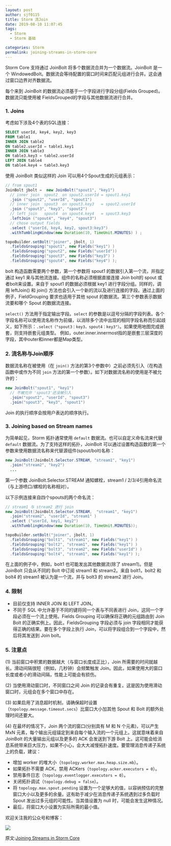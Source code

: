 ```yaml
---
layout: post
author: sjf0115
title: Storm 流Join
date: 2019-08-10 11:07:45
tags:
  - Storm
  - Storm 基础

categories: Storm
permalink: joining-streams-in-storm-core
---
```


Storm Core 支持通过 JoinBolt 将多个数据流合并为一个数据流。JoinBolt 是一个 WindowedBolt。数据流会等待配置的窗口时间来匹配元组进行合并。这会通过窗口边界对齐数据流。

每个来到 JoinBolt 的数据流必须基于一个字段进行字段分组(Fields Grouped)。数据流只能使用被 FieldsGrouped的字段与其他数据流进行合并。

### 1. Joins

考虑如下涉及4个表的SQL连接：
```sql
SELECT userId, key4, key2, key3
FROM table1
INNER JOIN table2
ON table2.userId = table1.key1
INNER JOIN table3
ON table3.key3 = table2.userId
LEFT JOIN table4
ON table4.key4 = table3.key3
```
使用 JoinBolt 类似这样的 Join 可以用4个Spout生成的元组表示：
```java
// from spout1
JoinBolt jbolt =  new JoinBolt("spout1", "key1")                     
  // inner join  spout2  on spout2.userId = spout1.key1
  .join ("spout2", "userId", "spout1")
  // inner join  spout3  on spout3.key3   = spout2.userId
  .join ("spout3", "key3", "spout2")      
  // left join   spout4  on spout4.key4   = spout3.key3
  .leftJoin ("spout4", "key4", "spout3")      
  // chose output fields
  .select ("userId, key4, key2, spout3:key3")
  .withTumblingWindow(new Duration(10, TimeUnit.MINUTES) ) ;

topoBuilder.setBolt("joiner", jbolt, 1)
  .fieldsGrouping("spout1", new Fields("key1") )
  .fieldsGrouping("spout2", new Fields("userId"))
  .fieldsGrouping("spout3", new Fields("key3") )
  .fieldsGrouping("spout4", new Fields("key4") );
```
bolt 构造函数需要两个参数，第一个参数将 spout1 的数据引入第一个流，并指定通过 key1 来与其他流连接。组件的名称必须根据直接连接 Join bolt的 spout 或者bolt来设置。来自于 spout1 的数据必须根据 key1 进行字段分组。同样的，调用 leftJoin() 和 join() 方法也会引入一个新的流以及进行连接的字段。通过上面的例子，FieldGrouping 要求也适用于其他 spout 的数据流。第三个参数表示数据流要和哪个 Spout 的数据流连接。

`select()` 方法用于指定输出字段。`select` 的参数是以逗号分隔的字段列表。各个字段名称可以使用流名称作为前缀，以消除多个流中出现的相同字段名称而引起歧义，如下所示：`.select（"spout3：key3，spout4：key3"）`。如果使用地图完成嵌套，则支持嵌套元组类型。 例如，outer.inner.innermost指的是嵌套三层深度的字段，其中outer和inner都是Map类型。

### 2. 流名称与Join顺序

数据流名称在被使用（在 `join()` 方法的第3个参数中）之前必须先引入（在构造函数中或作为不同 `join` 方法的第一个参数）。如下对数据流名称的使用是不被允许的：
```java
new JoinBolt("spout1", "key1")
  // 不被允许 'spout3'还没被引入            
  .join("spout2", "userId", "spout3")
  .join("spout3", "key3", "spout1")
```
Join 的执行顺序会按用户表达的顺序执行。

### 3. Joining based on Stream names

为简单起见，Storm 拓扑通常使用 `default` 数据流。也可以自定义命名流来代替 `default` 数据流。为了支持这样的拓扑，JoinBolt 可以通过设置构造函数的第一个参数来使用数据流名称来代替源组件(spout/bolt)名称：
```java
new JoinBolt(JoinBolt.Selector.STREAM, "stream1", "key1")
  .join("stream2", "key2")
  ...
```
第一个参数 JoinBolt.Selector.STREAM 通知螺栓，stream1 / 2/3/4引用命名流（与上游喷口/螺栓的名称相对）。

以下示例连接来自四个spouts的两个命名流：
```java
// stream1 与 stream2 进行 join
new JoinBolt(JoinBolt.Selector.STREAM,  "stream1", "key1")
  .join("stream2", "userId", "stream1" )
  .select ("userId, key1, key2")
  .withTumblingWindow(new Duration(10, TimeUnit.MINUTES));

topoBuilder.setBolt("joiner", jbolt, 1)
  .fieldsGrouping("bolt1", "stream1", new Fields("key1") )
  .fieldsGrouping("bolt2", "stream1", new Fields("key1") )
  .fieldsGrouping("bolt3", "stream2", new Fields("userId") )
  .fieldsGrouping("bolt4", "stream1", new Fields("key1") );
```
在上面的例子中，例如，bolt1 也可能发出其他数据流(除了 stream1)。但是 JoinBolt 只会从不同的 Bolt 中订阅 stream1 和 stream2。来自 bolt1，bolt2 和 bolt4 的 stream1 被认为是一个流，并与 bolt3 的 stream2 进行 Join。

### 4. 限制

- 目前仅支持 INNER JOIN 和 LEFT JOIN。
- 不同于 SQL 中允许基于不同的键将同一个表与不同表进行 Join，这同一个字段必须在一个流上使用。Fields Grouping 可以确保将正确的元组路由到 Join Bolt 的正确实例上。因此，FieldsGrouping 字段必须与 join 字段相同才能获得正确的结果。要在多个字段上执行 Join，可以将字段组合到一个字段中，然后将其发送到 Join bolt。

### 5. 注意点

(1) 当前窗口中积累的数据越大（与窗口长度成正比），Join 所需要的时间就越长。滑动间隔很短（例如，几秒钟）会频繁触发 Join。因此，如果使用大的窗口长度或者小的滑动间隔，性能上可能会有损伤。

(2) 当使用滑动窗口时，不同窗口之间 Join 的记录会有重复。这是因为使用滑动窗口时，元组会在多个窗口中存在。

(3) 如果启用了消息超时机制，请确保超时设置（`topology.message.timeout.secs`）比窗口大小加其他 Spout 和  Bolt 的额外处理时间还要大。

(4) 在最坏的情况下，Join 两个流的窗口(分别具有 M 和 N 个元素)，可以产生 MxN 元素，每个输出元组锚定到来自每个输入流的一个元组上。这就意味着来自 JoinBolt 的大量输出元组以及更多的 ACK 会发送到下游 Bolt 上。这可能会给消息系统带来巨大压力，如果不小心，会大大减慢拓扑速度。要管理消息传递子系统上的负载，建议：
- 增加 worker 的堆大小（`topology.worker.max.heap.size.mb`）。
- 如果拓扑不需要 ACK，禁用 ACKers（`topology.acker.executors = 0`）。
- 禁用事件日志（`topology.eventlogger.executors = 0`）。
- 关闭拓扑调试（`topology.debug = false`）。
- 将 `topology.max.spout.pending` 设置为一个足够大的值，以容纳预估的完整窗口大小以及更多的余量。这有助于减少在消息传递子系统遇到过多负载时 Spout 发出过多元组的可能性。当其值设置为 null 时，可能会发生这种情况。
- 最后，将窗口大小设置为实际所需的最小值。

欢迎关注我的公众号和博客：

![](https://github.com/sjf0115/PubLearnNotes/blob/master/image/Other/smartsi.jpg?raw=true)

原文:[Joining Streams in Storm Core](https://storm.apache.org/releases/2.0.0/Joins.html)
